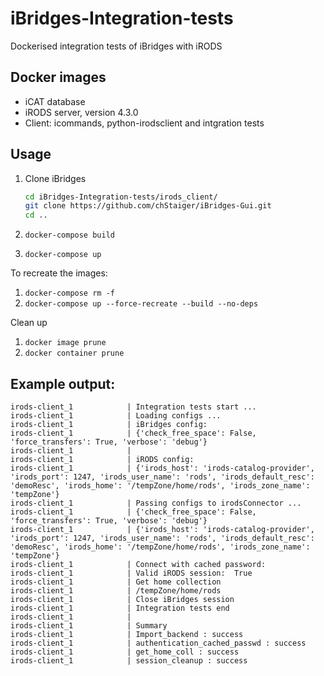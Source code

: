 # iBridges-Integration-tests
Dockerised integration tests of iBridges with iRODS

## Docker images
- iCAT database
- iRODS server, version 4.3.0
- Client: icommands, python-irodsclient and intgration tests

## Usage
1. Clone iBridges
   
   ```sh
   cd iBridges-Integration-tests/irods_client/
   git clone https://github.com/chStaiger/iBridges-Gui.git
   cd ..
   ```

2. `docker-compose build`
3. `docker-compose up`

To recreate the images:

1. `docker-compose rm -f`
2. `docker-compose up --force-recreate --build --no-deps`

Clean up

1. `docker image prune`
2. `docker container prune`

## Example output:

```
irods-client_1            | Integration tests start ...
irods-client_1            | Loading configs ...
irods-client_1            | iBridges config:
irods-client_1            | {'check_free_space': False, 'force_transfers': True, 'verbose': 'debug'}
irods-client_1            |
irods-client_1            | iRODS config:
irods-client_1            | {'irods_host': 'irods-catalog-provider', 'irods_port': 1247, 'irods_user_name': 'rods', 'irods_default_resc': 'demoResc', 'irods_home': '/tempZone/home/rods', 'irods_zone_name': 'tempZone'}
irods-client_1            | Passing configs to irodsConnector ...
irods-client_1            | {'check_free_space': False, 'force_transfers': True, 'verbose': 'debug'}
irods-client_1            | {'irods_host': 'irods-catalog-provider', 'irods_port': 1247, 'irods_user_name': 'rods', 'irods_default_resc': 'demoResc', 'irods_home': '/tempZone/home/rods', 'irods_zone_name': 'tempZone'}
irods-client_1            | Connect with cached password:
irods-client_1            | Valid iRODS session:  True
irods-client_1            | Get home collection
irods-client_1            | /tempZone/home/rods
irods-client_1            | Close iBridges session
irods-client_1            | Integration tests end
irods-client_1            |
irods-client_1            | Summary
irods-client_1            | Import_backend : success
irods-client_1            | authentication_cached_passwd : success
irods-client_1            | get_home_coll : success
irods-client_1            | session_cleanup : success
```
